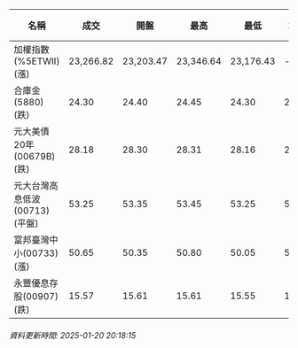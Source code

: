 | 名稱 | 成交 | 開盤 | 最高 | 最低 | 均價 | 成交金額(億) | 昨收 | 漲跌幅 | 漲跌 | 總量 | 昨量 | 振幅 |
| -------- | -------- | -------- | -------- |-------- | -------- | -------- |-------- |-------- |-------- | -------- | -------- |-------- |
|加權指數(%5ETWII) (漲)|23,266.82|23,203.47|23,346.64|23,176.43|-|2,722.71|23,148.08|0.51%|118.74|4,909,654|0|0.74%|
|合庫金(5880) (跌)|24.30|24.40|24.45|24.30|24.35|1.18|24.35|0.21%|0.05|4,844|4,696|0.62%|
|元大美債20年(00679B) (跌)|28.18|28.30|28.31|28.16|28.23|9.79|28.30|0.42%|0.12|34,678|20,929|0.53%|
|元大台灣高息低波(00713) (平盤)|53.25|53.35|53.45|53.25|53.32|5.55|53.25|0.00%|0.00|10,413|5,405|0.38%|
|富邦臺灣中小(00733) (漲)|50.65|50.35|50.80|50.05|50.48|0.765|50.30|0.70%|0.35|1,516|899|1.49%|
|永豐優息存股(00907) (跌)|15.57|15.61|15.61|15.55|15.56|0.259|15.60|0.19%|0.03|1,665|1,432|0.38%|
###### 資料更新時間: 2025-01-20 20:18:15
